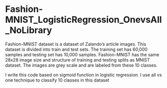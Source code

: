# Fashion-MNIST_LogisticRegression_OnevsAll_NoLibrary

Fashion-MNIST dataset is a dataset of Zalando’s article images. This dataset is divided into train and test sets. The training set has 60,000 samples and testing set has 10,000 samples. Fashion-MNIST has the same 28x28 image size and structure of training and testing splits as MNIST dataset. The images are grey scale and are labeled from these 10 classes.

I write this code based on sigmoid function in logistic regression. I use all vs one technique to classify 10 classes in this dataset
